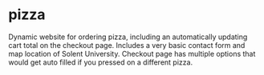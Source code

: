 # pizza
Dynamic website for ordering pizza, including an automatically updating cart total on the checkout page.
Includes a very basic contact form and map location of Solent University.
Checkout page has multiple options that would get auto filled if you pressed on a different pizza.
